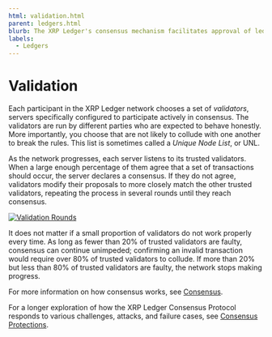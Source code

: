 ```yaml
---
html: validation.html
parent: ledgers.html
blurb: The XRP Ledger's consensus mechanism facilitates approval of ledgers by trusted validators.
labels:
  - Ledgers
---
```

# Validation

Each participant in the XRP Ledger network chooses a set of _validators_, servers specifically configured to participate actively in consensus. The validators are run by different parties who are expected to behave honestly. More importantly, you choose that are not likely to collude with one another to break the rules. This list is sometimes called a _Unique Node List_, or UNL.

As the network progresses, each server listens to its trusted validators. When a large enough percentage of them agree that a set of transactions should occur, the server declares a consensus. If they do not agree, validators modify their proposals to more closely match the other trusted validators, repeating the process in several rounds until they reach consensus.

[![Validation Rounds](img/consensus-rounds.svg)](img/consensus-rounds.svg)

It does not matter if a small proportion of validators do not work properly every time. As long as fewer than 20% of trusted validators are faulty, consensus can continue unimpeded; confirming an invalid transaction would require over 80% of trusted validators to collude. If more than 20% but less than 80% of trusted validators are faulty, the network stops making progress.

For more information on how consensus works, see [Consensus](consensus.html).

For a longer exploration of how the XRP Ledger Consensus Protocol responds to various challenges, attacks, and failure cases, see [Consensus Protections](consensus-protections.html).